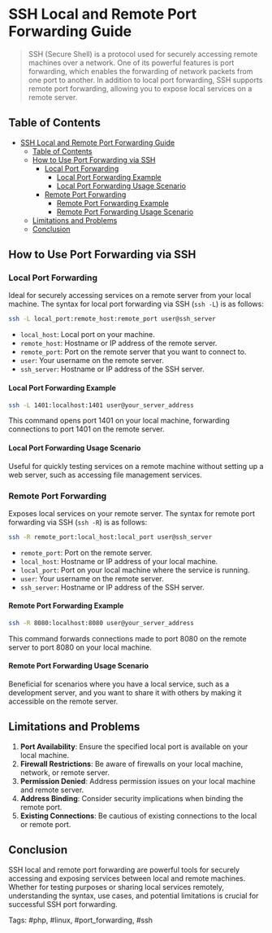 # SSH Local and Remote Port Forwarding Guide

> SSH (Secure Shell) is a protocol used for securely accessing remote machines over a network. One of its powerful features is port forwarding, which enables the forwarding of network packets from one port to another. In addition to local port forwarding, SSH supports remote port forwarding, allowing you to expose local services on a remote server.

## Table of Contents

- [SSH Local and Remote Port Forwarding Guide](#ssh-local-and-remote-port-forwarding-guide)
  - [Table of Contents](#table-of-contents)
  - [How to Use Port Forwarding via SSH](#how-to-use-port-forwarding-via-ssh)
    - [Local Port Forwarding](#local-port-forwarding)
      - [Local Port Forwarding Example](#local-port-forwarding-example)
      - [Local Port Forwarding Usage Scenario](#local-port-forwarding-usage-scenario)
    - [Remote Port Forwarding](#remote-port-forwarding)
      - [Remote Port Forwarding Example](#remote-port-forwarding-example)
      - [Remote Port Forwarding Usage Scenario](#remote-port-forwarding-usage-scenario)
  - [Limitations and Problems](#limitations-and-problems)
  - [Conclusion](#conclusion)

## How to Use Port Forwarding via SSH

### Local Port Forwarding

Ideal for securely accessing services on a remote server from your local machine. The syntax for local port forwarding via SSH (`ssh -L`) is as follows:

```bash
ssh -L local_port:remote_host:remote_port user@ssh_server
```

- `local_host`: Local port on your machine.
- `remote_host`: Hostname or IP address of the remote server.
- `remote_port`: Port on the remote server that you want to connect to.
- `user`: Your username on the remote server.
- `ssh_server`: Hostname or IP address of the SSH server.

#### Local Port Forwarding Example

```bash
ssh -L 1401:localhost:1401 user@your_server_address
```

This command opens port 1401 on your local machine, forwarding connections to port 1401 on the remote server.

#### Local Port Forwarding Usage Scenario

Useful for quickly testing services on a remote machine without setting up a web server, such as accessing file management services.

### Remote Port Forwarding

Exposes local services on your remote server. The syntax for remote port forwarding via SSH (`ssh -R`) is as follows:

```bash
ssh -R remote_port:local_host:local_port user@ssh_server
```

- `remote_port`: Port on the remote server.
- `local_host`: Hostname or IP address of your local machine.
- `local_port`: Port on your local machine where the service is running.
- `user`: Your username on the remote server.
- `ssh_server`: Hostname or IP address of the SSH server.

#### Remote Port Forwarding Example

```bash
ssh -R 8080:localhost:8080 user@your_server_address
```

This command forwards connections made to port 8080 on the remote server to port 8080 on your local machine.

#### Remote Port Forwarding Usage Scenario

Beneficial for scenarios where you have a local service, such as a development server, and you want to share it with others by making it accessible on the remote server.

## Limitations and Problems

1. **Port Availability**: Ensure the specified local port is available on your local machine.
2. **Firewall Restrictions**: Be aware of firewalls on your local machine, network, or remote server.
3. **Permission Denied**: Address permission issues on your local machine and remote server.
4. **Address Binding**: Consider security implications when binding the remote port.
5. **Existing Connections**: Be cautious of existing connections to the local or remote port.

## Conclusion

SSH local and remote port forwarding are powerful tools for securely accessing and exposing services between local and remote machines. Whether for testing purposes or sharing local services remotely, understanding the syntax, use cases, and potential limitations is crucial for successful SSH port forwarding.

Tags: #php, #linux, #port_forwarding, #ssh
